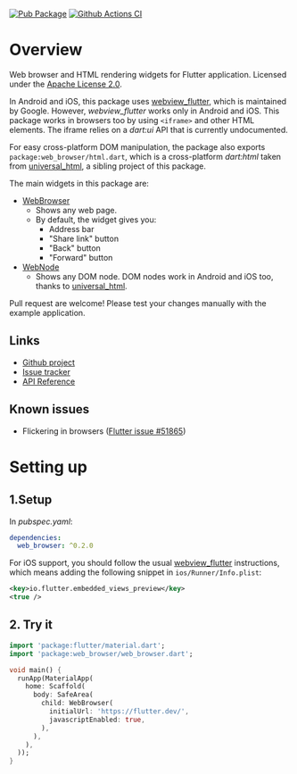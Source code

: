 [![Pub Package](https://img.shields.io/pub/v/web_browser.svg)](https://pub.dartlang.org/packages/web_browser)
[![Github Actions CI](https://github.com/dint-dev/web_browser/workflows/Dart%20CI/badge.svg)](https://github.com/dint-dev/web_browser/actions?query=workflow%3A%22Dart+CI%22)

# Overview
Web browser and HTML rendering widgets for Flutter application. Licensed under the
[Apache License 2.0](LICENSE).

In Android and iOS, this package uses [webview_flutter](https://pub.dev/packages/webview_flutter),
which is maintained by Google. However, _webview_flutter_ works only in Android and iOS. This
package works in browsers too by using `<iframe>` and other HTML elements. The iframe relies on a
_dart:ui_ API that is currently undocumented.

For easy cross-platform DOM manipulation, the package also exports `package:web_browser/html.dart`,
which is a cross-platform _dart:html_ taken from [universal_html](https://pub.dev/packages/universal_html),
a sibling project of this package.

The main widgets in this package are:
  * [WebBrowser](https://pub.dev/documentation/web_browser/latest/web_browser/WebBrowser-class.html)
    * Shows any web page.
    * By default, the widget gives you:
      * Address bar
      * "Share link" button
      * "Back" button
      * "Forward" button
  * [WebNode](https://pub.dev/documentation/web_browser/latest/web_browser/WebNode-class.html)
    * Shows any DOM node. DOM nodes work in Android and iOS too, thanks to
      [universal_html](https://pub.dev/packages/universal_html).

Pull request are welcome! Please test your changes manually with the example application.

## Links
  * [Github project](https://github.com/dint-dev/web_browser)
  * [Issue tracker](https://github.com/dint-dev/web_browser/issues)
  * [API Reference](https://pub.dev/documentation/web_browser/latest/index.html)

## Known issues
  * Flickering in browsers ([Flutter issue #51865](https://github.com/flutter/flutter/issues/51865))

# Setting up
## 1.Setup
In _pubspec.yaml_:
```yaml
dependencies:
  web_browser: ^0.2.0
```

For iOS support, you should follow the usual [webview_flutter](https://pub.dev/packages/webview_flutter)
instructions, which means adding the following snippet in `ios/Runner/Info.plist`:
```xml
<key>io.flutter.embedded_views_preview</key>
<true />
```

## 2. Try it
```dart
import 'package:flutter/material.dart';
import 'package:web_browser/web_browser.dart';

void main() {
  runApp(MaterialApp(
    home: Scaffold(
      body: SafeArea(
        child: WebBrowser(
          initialUrl: 'https://flutter.dev/',
          javascriptEnabled: true,
        ),
      ),
    ),
  ));
}
```